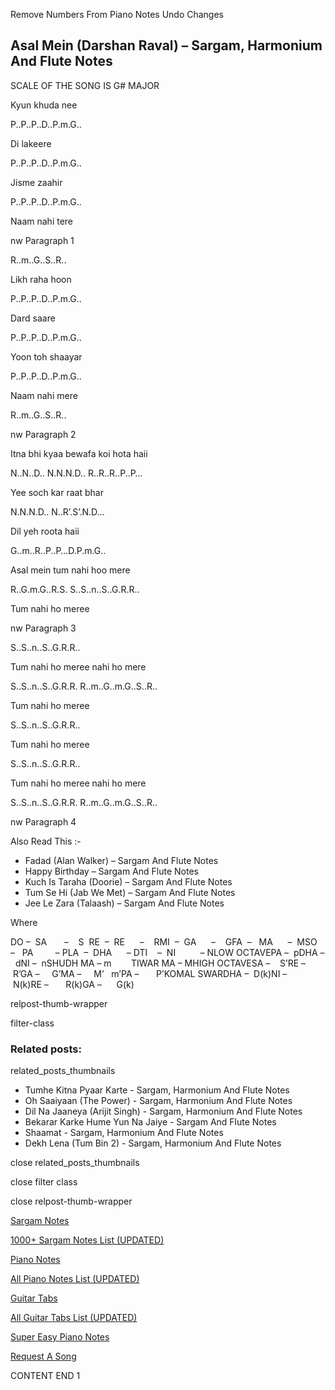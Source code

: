 
Remove Numbers From Piano Notes
Undo Changes



## Asal Mein (Darshan Raval) – Sargam, Harmonium And Flute Notes



SCALE OF THE SONG IS G# MAJOR



Kyun khuda nee



P..P..P..D..P.m.G..



Di lakeere



P..P..P..D..P.m.G..



Jisme zaahir



P..P..P..D..P.m.G..



Naam nahi tere



nw Paragraph 1

R..m..G..S..R..



Likh raha hoon



P..P..P..D..P.m.G..



Dard saare



P..P..P..D..P.m.G..



Yoon toh shaayar



P..P..P..D..P.m.G..



Naam nahi mere



R..m..G..S..R..

nw Paragraph 2



Itna bhi kyaa bewafa koi hota haii



N..N..D.. N.N.N.D.. R..R..R..P..P…



Yee soch kar raat bhar



N.N.N.D.. N..R’.S’.N.D…



Dil yeh roota haii



G..m..R..P..P…D.P.m.G..



Asal mein tum nahi hoo mere



R..G.m.G..R.S. S..S..n..S..G.R.R..



Tum nahi ho meree



nw Paragraph 3

S..S..n..S..G.R.R..



Tum nahi ho meree nahi ho mere



S..S..n..S..G.R.R. R..m..G..m.G..S..R..



Tum nahi ho meree



S..S..n..S..G.R.R..



Tum nahi ho meree



S..S..n..S..G.R.R..



Tum nahi ho meree nahi ho mere



S..S..n..S..G.R.R. R..m..G..m.G..S..R..

nw Paragraph 4



Also Read This :-



* Fadad (Alan Walker) – Sargam And Flute Notes
* Happy Birthday – Sargam And Flute Notes
* Kuch Is Taraha (Doorie) – Sargam And Flute Notes
* Tum Se Hi (Jab We Met) – Sargam And Flute Notes
* Jee Le Zara (Talaash) – Sargam And Flute Notes



Where



DO –  SA       –    S  RE  –  RE      –    RMI  –  GA      –    GFA  –   MA      –  MSO  –   PA         – PLA  –  DHA      – DTI    –  NI          – NLOW OCTAVEPA –  pDHA –  dNI –  nSHUDH MA – m        TIWAR MA – MHIGH OCTAVESA –    S’RE –     R’GA –     G’MA –     M’   m’PA –       P’KOMAL SWARDHA –  D(k)NI –       N(k)RE –       R(k)GA –      G(k)



relpost-thumb-wrapper

filter-class

### Related posts:

related_posts_thumbnails

* Tumhe Kitna Pyaar Karte - Sargam, Harmonium And Flute Notes
* Oh Saaiyaan (The Power) - Sargam, Harmonium And Flute Notes
* Dil Na Jaaneya (Arijit Singh) - Sargam, Harmonium And Flute Notes
* Bekarar Karke Hume Yun Na Jaiye - Sargam And Flute Notes
* Shaamat - Sargam, Harmonium And Flute Notes
* Dekh Lena (Tum Bin 2) - Sargam, Harmonium And Flute Notes

close related_posts_thumbnails

close filter class

close relpost-thumb-wrapper

[Sargam Notes](https://www.notationsworld.com/sargam-notes.html)

[1000+ Sargam Notes List (UPDATED)](https://www.notationsworld.com/all-songs-list-sargam-notes.html)

[Piano Notes](https://www.notationsworld.com/piano-notes.html)

[All Piano Notes List (UPDATED)](https://www.notationsworld.com/all-songs-list-piano-notes.html)

[Guitar Tabs](https://www.notationsworld.com/guitar-tabs.html)

[All Guitar Tabs List (UPDATED)](https://www.notationsworld.com/all-songs-list-guitar-tabs.html)

[Super Easy Piano Notes](https://studywall.in/)

[Request A Song](https://www.notationsworld.com/request-a-song.html)

CONTENT END 1

